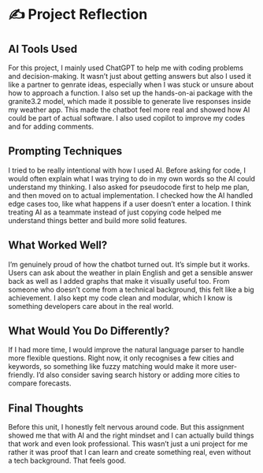 # ✍️ Project Reflection

## AI Tools Used
For this project, I mainly used ChatGPT to help me with coding problems and decision-making. It wasn’t just about getting answers but also I used it like a partner to genrate ideas, especially when I was stuck or unsure about how to approach a function. I also set up the hands-on-ai package with the granite3.2 model, which made it possible to generate live responses inside my weather app. This made the chatbot feel more real and showed how AI could be part of actual software. I also used copilot to improve my codes and for adding comments.

## Prompting Techniques
I tried to be really intentional with how I used AI. Before asking for code, I would often explain what I was trying to do in my own words so the AI could understand my thinking. I also asked for pseudocode first to help me plan, and then moved on to actual implementation. I checked how the AI handled edge cases too, like what happens if a user doesn’t enter a location. I think treating AI as a teammate instead of just copying code helped me understand things better and build more solid features.

## What Worked Well?
I’m genuinely proud of how the chatbot turned out. It’s simple but it works. Users can ask about the weather in plain English and get a sensible answer back as well as I added graphs that make it visually useful too. From someone who doesn’t come from a technical background, this felt like a big achievement. I also kept my code clean and modular, which I know is something developers care about in the real world.

## What Would You Do Differently?
If I had more time, I would improve the natural language parser to handle more flexible questions. Right now, it only recognises a few cities and keywords, so something like fuzzy matching would make it more user-friendly. I’d also consider saving search history or adding more cities to compare forecasts.

## Final Thoughts
Before this unit, I honestly felt nervous around code. But this assignment showed me that with AI and the right mindset and I can actually build things that work and even look professional. This wasn’t just a uni project for me rather it was proof that I can learn and create something real, even without a tech background. That feels good.
